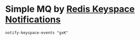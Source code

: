 # Simple MQ by [Redis Keyspace Notifications](https://redis.io/topics/notifications)

```
notify-keyspace-events "gxK"
```
